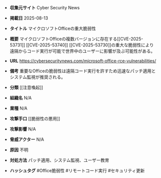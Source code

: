- **収集元サイト**
Cyber Security News

- **掲載日**
2025-08-13

- **タイトル**
マイクロソフトOfficeの重大脆弱性

- **概要**
マイクロソフトOfficeの複数バージョンに存在する[[CVE-2025-53731]] [[CVE-2025-53740]] [[CVE-2025-53730]]の重大な脆弱性により遠隔からコード実行が可能で世界中のユーザーに影響が及ぶ可能性がある。

- **URL**
https://cybersecuritynews.com/microsoft-office-rce-vulnerabilities/

- **備考**
重要なOfficeの脆弱性は遠隔コード実行を許すため迅速なパッチ適用とシステム監視が推奨される。

- **分類**
[[注意喚起]]

- **組織名**
N/A

- **業種**
N/A

- **攻撃手口**
[[脆弱性の悪用]]

- **攻撃影響**
N/A

- **脅威アクター**
N/A

- **原因**
不明

- **対処方法**
パッチ適用、システム監視、ユーザー教育

- **ハッシュタグ**
#Office脆弱性 #リモートコード実行 #セキュリティ更新
